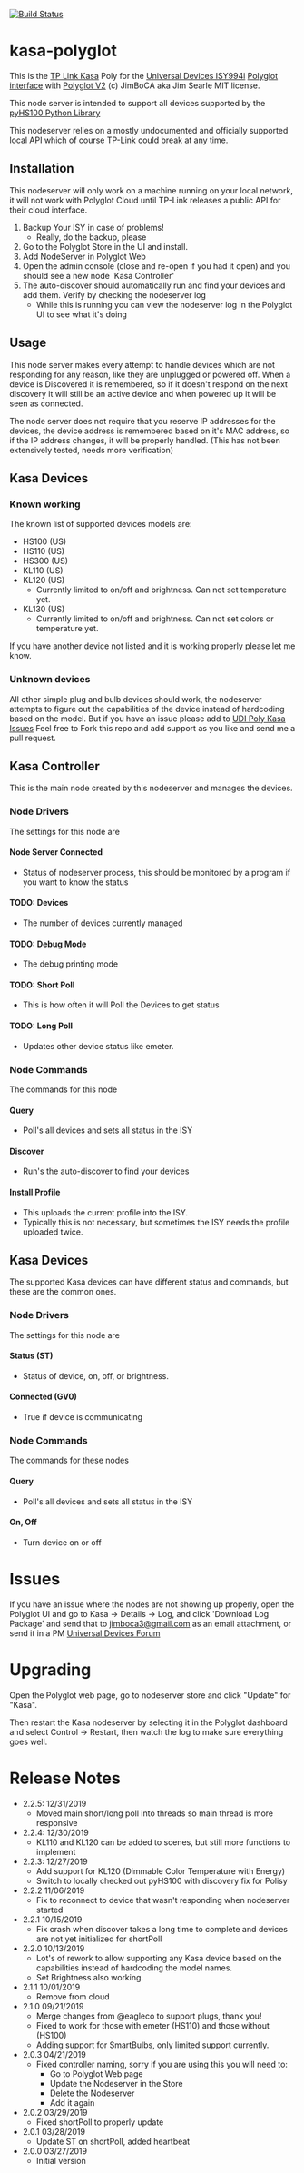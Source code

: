 
[![Build Status](https://travis-ci.org/jimboca/udi-poly-kasa.svg?branch=master)](https://travis-ci.org/jimboca/udi-kasa)

# kasa-polyglot

This is the [TP Link Kasa](https://www.kasasmart.com/us) Poly for the [Universal Devices ISY994i](https://www.universal-devices.com/residential/ISY) [Polyglot interface](http://www.universal-devices.com/developers/polyglot/docs/) with  [Polyglot V2](https://github.com/Einstein42/udi-polyglotv2)
(c) JimBoCA aka Jim Searle
MIT license.

This node server is intended to support all devices supported by the [pyHS100 Python Library](https://github.com/GadgetReactor/pyHS100/blob/master/README.md)

This nodeserver relies on a mostly undocumented and officially supported local API which of course TP-Link could break at any time.

## Installation

This nodeserver will only work on a machine running on your local network, it will not work with Polyglot Cloud until TP-Link releases a public API for their cloud interface.

1. Backup Your ISY in case of problems!
   * Really, do the backup, please
2. Go to the Polyglot Store in the UI and install.
3. Add NodeServer in Polyglot Web
4. Open the admin console (close and re-open if you had it open) and you should see a new node 'Kasa Controller'
5. The auto-discover should automatically run and find your devices and add them.  Verify by checking the nodeserver log
   * While this is running you can view the nodeserver log in the Polyglot UI to see what it's doing

## Usage

This node server makes every attempt to handle devices which are not responding for any reason, like they are unplugged or powered off.  When a device is Discovered it is remembered, so if it doesn't respond on the next discovery it will still be an active device and when powered up it will be seen as connected.

The node server does not require that you reserve IP addresses for the devices, the device address is remembered based on it's MAC address, so if the IP address changes, it will be properly handled. (This has not been extensively tested, needs more verification)

## Kasa Devices

### Known working

The known list of supported devices models are:
  - HS100 (US)
  - HS110 (US)
  - HS300 (US)
  - KL110 (US)
  - KL120 (US)
    * Currently limited to on/off and brightness. Can not set temperature yet.
  - KL130 (US)
    * Currently limited to on/off and brightness. Can not set colors or temperature yet.

If you have another device not listed and it is working properly please let me know.

### Unknown devices

All other simple plug and bulb devices should work, the nodeserver attempts to figure out the capabilities of the device instead of hardcoding based on the model.  But if you have an issue please add to [UDI Poly Kasa Issues](https://github.com/jimboca/udi-poly-kasa/issues) Feel free to Fork this repo and add support as you like and send me a pull request.

## Kasa Controller

This is the main node created by this nodeserver and manages the devices.

### Node Drivers
The settings for this node are

#### Node Server Connected
   * Status of nodeserver process, this should be monitored by a program if you want to know the status
#### TODO: Devices
   * The number of devices currently managed
#### TODO: Debug Mode
   * The debug printing mode
#### TODO: Short Poll
   * This is how often it will Poll the Devices to get status
#### TODO: Long Poll
   * Updates other device status like emeter.

### Node Commands

The commands for this node

#### Query
   * Poll's all devices and sets all status in the ISY
#### Discover
   * Run's the auto-discover to find your devices
#### Install Profile
   * This uploads the current profile into the ISY.
   * Typically this is not necessary, but sometimes the ISY needs the profile uploaded twice.

## Kasa Devices

The supported Kasa devices can have different status and commands, but these are the common ones.

### Node Drivers
The settings for this node are

#### Status (ST)
  * Status of device, on, off, or brightness.
#### Connected (GV0)
  * True if device is communicating

### Node Commands

The commands for these nodes

#### Query
  * Poll's all devices and sets all status in the ISY
#### On, Off
  * Turn device on or off

# Issues

If you have an issue where the nodes are not showing up properly, open the Polyglot UI and go to Kasa -> Details -> Log, and click 'Download Log Package' and send that to jimboca3@gmail.com as an email attachment, or send it in a PM [Universal Devices Forum](https://forum.universal-devices.com/messenger)

# Upgrading

Open the Polyglot web page, go to nodeserver store and click "Update" for "Kasa".

Then restart the Kasa nodeserver by selecting it in the Polyglot dashboard and select Control -> Restart, then watch the log to make sure everything goes well.

# Release Notes
- 2.2.5: 12/31/2019
  - Moved main short/long poll into threads so main thread is more responsive
- 2.2.4: 12/30/2019
  - KL110 and KL120 can be added to scenes, but still more functions to implement
- 2.2.3: 12/27/2019
  - Add support for KL120 (Dimmable Color Temperature with Energy)
  - Switch to locally checked out pyHS100 with discovery fix for Polisy
- 2.2.2 11/06/2019
  - Fix to reconnect to device that wasn't responding when nodeserver started
- 2.2.1 10/15/2019
  - Fix crash when discover takes a long time to complete and devices are not yet initialized for shortPoll
- 2.2.0 10/13/2019
  - Lot's of rework to allow supporting any Kasa device based on the capabilities instead of hardcoding the model names.
  - Set Brightness also working.
- 2.1.1 10/01/2019
  - Remove from cloud
- 2.1.0 09/21/2019
  - Merge changes from @eagleco to support plugs, thank you!
  - Fixed to work for those with emeter (HS110) and those without (HS100)
  - Adding support for SmartBulbs, only limited support currently.
- 2.0.3 04/21/2019
  - Fixed controller naming, sorry if you are using this you will need to:
    - Go to Polyglot Web page
    - Update the Nodeserver in the Store
    - Delete the Nodeserver
    - Add it again
- 2.0.2 03/29/2019
  - Fixed shortPoll to properly update
- 2.0.1 03/28/2019
  - Update ST on shortPoll, added heartbeat
- 2.0.0 03/27/2019
  - Initial version
